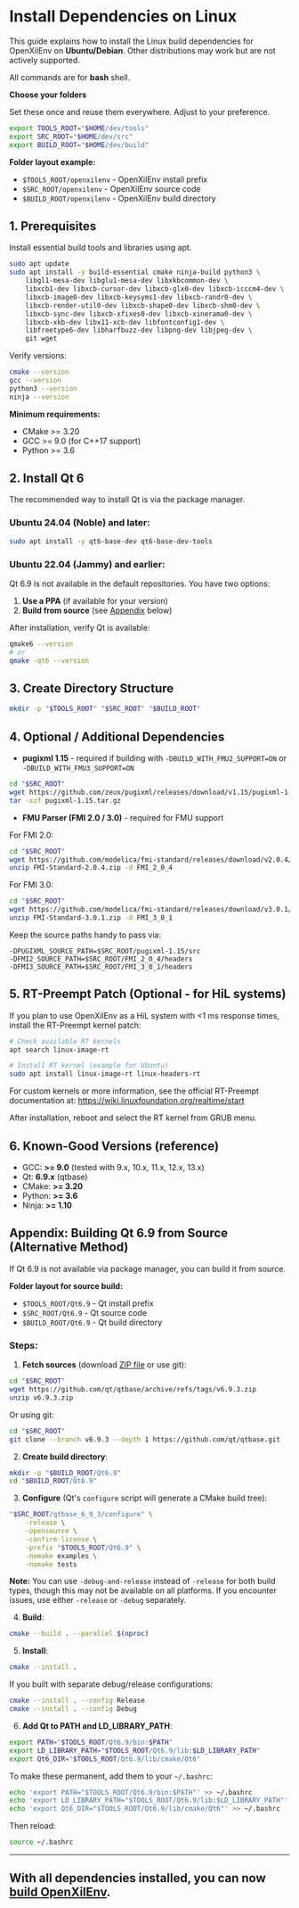 # Install Dependencies on Linux

This guide explains how to install the Linux build dependencies for OpenXilEnv on **Ubuntu/Debian**. Other distributions may work but are not actively supported.

All commands are for **bash** shell.

**Choose your folders**

Set these once and reuse them everywhere. Adjust to your preference.

```bash
export TOOLS_ROOT="$HOME/dev/tools"
export SRC_ROOT="$HOME/dev/src"
export BUILD_ROOT="$HOME/dev/build"
```

**Folder layout example:**

- `$TOOLS_ROOT/openxilenv` - OpenXilEnv install prefix
- `$SRC_ROOT/openxilenv` - OpenXilEnv source code
- `$BUILD_ROOT/openxilenv` - OpenXilEnv build directory

## 1. Prerequisites

Install essential build tools and libraries using apt.

```bash
sudo apt update
sudo apt install -y build-essential cmake ninja-build python3 \
    libgl1-mesa-dev libglu1-mesa-dev libxkbcommon-dev \
    libxcb1-dev libxcb-cursor-dev libxcb-glx0-dev libxcb-icccm4-dev \
    libxcb-image0-dev libxcb-keysyms1-dev libxcb-randr0-dev \
    libxcb-render-util0-dev libxcb-shape0-dev libxcb-shm0-dev \
    libxcb-sync-dev libxcb-xfixes0-dev libxcb-xinerama0-dev \
    libxcb-xkb-dev libx11-xcb-dev libfontconfig1-dev \
    libfreetype6-dev libharfbuzz-dev libpng-dev libjpeg-dev \
    git wget
```

Verify versions:
```bash
cmake --version
gcc --version
python3 --version
ninja --version
```

**Minimum requirements:**
- CMake >= 3.20
- GCC >= 9.0 (for C++17 support)
- Python >= 3.6

## 2. Install Qt 6

The recommended way to install Qt is via the package manager.

### Ubuntu 24.04 (Noble) and later:

```bash
sudo apt install -y qt6-base-dev qt6-base-dev-tools
```

### Ubuntu 22.04 (Jammy) and earlier:

Qt 6.9 is not available in the default repositories. You have two options:

1. **Use a PPA** (if available for your version)
2. **Build from source** (see [Appendix](#appendix-building-qt-69-from-source-alternative-method) below)

After installation, verify Qt is available:
```bash
qmake6 --version
# or
qmake -qt6 --version
```

## 3. Create Directory Structure

```bash
mkdir -p "$TOOLS_ROOT" "$SRC_ROOT" "$BUILD_ROOT"
```

## 4. Optional / Additional Dependencies

- **pugixml 1.15** - required if building with `-DBUILD_WITH_FMU2_SUPPORT=ON` or `-DBUILD_WITH_FMU3_SUPPORT=ON`

```bash
cd "$SRC_ROOT"
wget https://github.com/zeux/pugixml/releases/download/v1.15/pugixml-1.15.tar.gz
tar -xzf pugixml-1.15.tar.gz
```

- **FMU Parser (FMI 2.0 / 3.0)** - required for FMU support

For FMI 2.0:
```bash
cd "$SRC_ROOT"
wget https://github.com/modelica/fmi-standard/releases/download/v2.0.4/FMI-Standard-2.0.4.zip
unzip FMI-Standard-2.0.4.zip -d FMI_2_0_4
```

For FMI 3.0:
```bash
cd "$SRC_ROOT"
wget https://github.com/modelica/fmi-standard/releases/download/v3.0.1/FMI-Standard-3.0.1.zip
unzip FMI-Standard-3.0.1.zip -d FMI_3_0_1
```

Keep the source paths handy to pass via:
```
-DPUGIXML_SOURCE_PATH=$SRC_ROOT/pugixml-1.15/src
-DFMI2_SOURCE_PATH=$SRC_ROOT/FMI_2_0_4/headers
-DFMI3_SOURCE_PATH=$SRC_ROOT/FMI_3_0_1/headers
```

## 5. RT-Preempt Patch (Optional - for HiL systems)

If you plan to use OpenXilEnv as a HiL system with <1 ms response times, install the RT-Preempt kernel patch:

```bash
# Check available RT kernels
apt search linux-image-rt

# Install RT kernel (example for Ubuntu)
sudo apt install linux-image-rt linux-headers-rt
```

For custom kernels or more information, see the official RT-Preempt documentation at:
https://wiki.linuxfoundation.org/realtime/start

After installation, reboot and select the RT kernel from GRUB menu.

## 6. Known-Good Versions (reference)

- GCC: **>= 9.0** (tested with 9.x, 10.x, 11.x, 12.x, 13.x)
- Qt: **6.9.x** (qtbase)
- CMake: **>= 3.20**
- Python: **>= 3.6**
- Ninja: **>= 1.10**

## Appendix: Building Qt 6.9 from Source (Alternative Method)

If Qt 6.9 is not available via package manager, you can build it from source.

**Folder layout for source build:**
- `$TOOLS_ROOT/Qt6.9` - Qt install prefix
- `$SRC_ROOT/Qt6.9` - Qt source code
- `$BUILD_ROOT/Qt6.9` - Qt build directory

### Steps:

1. **Fetch sources** (download [ZIP file](https://github.com/qt/qtbase/archive/refs/tags/v6.9.3.zip) or use git):
```bash
cd "$SRC_ROOT"
wget https://github.com/qt/qtbase/archive/refs/tags/v6.9.3.zip
unzip v6.9.3.zip
```

Or using git:
```bash
cd "$SRC_ROOT"
git clone --branch v6.9.3 --depth 1 https://github.com/qt/qtbase.git
```

2. **Create build directory**:
```bash
mkdir -p "$BUILD_ROOT/Qt6.9"
cd "$BUILD_ROOT/Qt6.9"
```

3. **Configure** (Qt's `configure` script will generate a CMake build tree):
```bash
"$SRC_ROOT/qtbase_6_9_3/configure" \
    -release \
    -opensource \
    -confirm-license \
    -prefix "$TOOLS_ROOT/Qt6.9" \
    -nomake examples \
    -nomake tests
```

**Note:** You can use `-debug-and-release` instead of `-release` for both build types, though this may not be available on all platforms. If you encounter issues, use either `-release` or `-debug` separately.

4. **Build**:
```bash
cmake --build . --parallel $(nproc)
```

5. **Install**:
```bash
cmake --install .
```

If you built with separate debug/release configurations:
```bash
cmake --install . --config Release
cmake --install . --config Debug
```

6. **Add Qt to PATH and LD_LIBRARY_PATH**:

```bash
export PATH="$TOOLS_ROOT/Qt6.9/bin:$PATH"
export LD_LIBRARY_PATH="$TOOLS_ROOT/Qt6.9/lib:$LD_LIBRARY_PATH"
export Qt6_DIR="$TOOLS_ROOT/Qt6.9/lib/cmake/Qt6"
```

To make these permanent, add them to your `~/.bashrc`:
```bash
echo 'export PATH="$TOOLS_ROOT/Qt6.9/bin:$PATH"' >> ~/.bashrc
echo 'export LD_LIBRARY_PATH="$TOOLS_ROOT/Qt6.9/lib:$LD_LIBRARY_PATH"' >> ~/.bashrc
echo 'export Qt6_DIR="$TOOLS_ROOT/Qt6.9/lib/cmake/Qt6"' >> ~/.bashrc
```

Then reload:
```bash
source ~/.bashrc
```

---

## With all dependencies installed, you can now [build OpenXilEnv](./LINUX_BUILD.md).